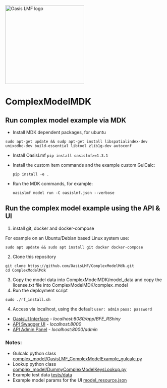 <img src="https://oasislmf.org/packages/oasis_theme_package/themes/oasis_theme/assets/src/oasis-lmf-colour.png" alt="Oasis LMF logo" width="250"/>

# ComplexModelMDK

## Run complex model example via MDK
* Install MDK dependent packages, for ubuntu
```
sudo apt-get update && sudp apt-get install libspatialindex-dev unixodbc-dev build-essential libtool zlib1g-dev autoconf
```
* Install OasisLmf `pip install oasislmf>=1.3.1`
* Install the custom item commands and the example custom GulCalc:

  ```
  pip install -e .
  ```

* Run the MDK commands, for example:

  ```
  oasislmf model run -C oasislmf.json --verbose
  ```

## Run the complex model example using the API & UI
1) install git, docker and docker-compose

For example on an Ubuntu/Debian based Linux system use:
```
sudo apt update && sudo apt install git docker docker-compose
```

2) Clone this repository
```
git clone https://github.com/OasisLMF/ComplexModelMdk.git
cd ComplexModelMdk
```
3) Copy the model data into ComplexModelMDK/model_data and copy the license.txt file into ComplexModelMDK/complex_model
4) Run the deployment script
```
sudo ./rf_install.sh
```

4) Access via localhost, using the default `user: admin` `pass: password`
* [OasisUI Interface](http://localhost:8080/app/BFE_RShiny) - *localhost:8080/app/BFE_RShiny* 
* [API Swagger UI](http://localhost:8000/) - *localhost:8000*
* [API Admin Panel](http://localhost:8000/admin) - *localhost:8000/admin*


### Notes: 
* Gulcalc python class [complex_model/OasisLMF_ComplexModelExample_gulcalc.py](https://github.com/OasisLMF/ComplexModelMDK/blob/master/complex_model/OasisLMF_ComplexModelExample_gulcalc.py)
* Lookup python class [complex_model/DummyComplexModelKeysLookup.py](https://github.com/OasisLMF/ComplexModelMDK/blob/master/complex_model/DummyComplexModelKeysLookup.py)
* Example test data [tests/data](https://github.com/OasisLMF/ComplexModelMDK/tree/master/tests/data)
* Example model params for the UI [model_resource.json](https://github.com/OasisLMF/ComplexModelMDK/blob/master/model_resource.json)
